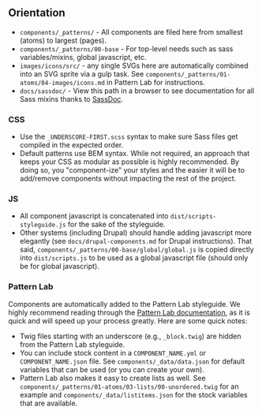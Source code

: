 ## Orientation

- `components/_patterns/` - All components are filed here from smallest (atoms) to largest (pages). 
- `components/_patterns/00-base` - For top-level needs such as sass variables/mixins, global javascript, etc.
- `images/icons/src/` - any single SVGs here are automatically combined into an SVG sprite via a gulp task. See `components/_patterns/01-atoms/04-images/icons.md` in Pattern Lab for instructions.
- `docs/sassdoc/` - View this path in a browser to see documentation for all Sass mixins thanks to [SassDoc](http://sassdoc.com).

### CSS

- Use the `_UNDERSCORE-FIRST.scss` syntax to make sure Sass files get compiled in the expected order.
- Default patterns use BEM syntax. While not required, an approach that keeps your CSS as modular as possible is highly recommended. By doing so, you "component-ize" your styles and the easier it will be to add/remove components without impacting the rest of the project.

### JS

- All component javascript is concatenated into `dist/scripts-styleguide.js` for the sake of the styleguide.
- Other systems (including Drupal) should handle adding javascript more elegantly (see `docs/drupal-components.md` for Drupal instructions). That said, `components/_patterns/00-base/global/global.js` is copied directly into `dist/scripts.js` to be used as a global javascript file (should only be for global javascript).

### Pattern Lab

Components are automatically added to the Pattern Lab styleguide. We highly recommend reading through the [Pattern Lab documentation](http://patternlab.io/docs/pattern-organization.html), as it is quick and will speed up your process greatly. Here are some quick notes:

- Twig files starting with an underscore (e.g., `_block.twig`) are hidden from the Pattern Lab styleguide.
- You can include stock content in a `COMPONENT_NAME.yml` or `COMPONENT_NAME.json` file. See `components/_data/data.json` for default variables that can be used (or you can create your own).
- Pattern Lab also makes it easy to create lists as well. See `components/_patterns/01-atoms/03-lists/00-unordered.twig` for an example and `components/_data/listitems.json` for the stock variables that are available.
